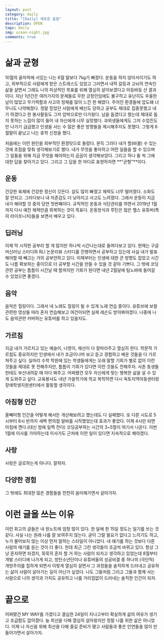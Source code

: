 ```yaml
---
layout: post
category: daily
title: "[Daily] 새로운 출발"
description: OPEN
tags: daily
img: ocean-night.jpg
comments: true
---
```


# 삶과 균형

10월의 끝자락에 서있는 나는 6월 말보다 7kg가 빠졌다. 운동을 하지 않아서이기도 하고, 외부적으로 사람에게 받은 스트레스도 있었고 그러면서 내적 갈등과 고뇌의 연속인 삶을 살면서 그래도 나의 피상적인 목표를 위해 열심히 살아보겠다고 아등바등 산 결과이다. 지난 1년간은 여러가지의 문제들로 무한 긍정인임에도 불구하고 유난히도 우울한 날이 많았고 무기력함과 사고의 정체를 많이 느낀 한 해였다. 주어진 환경들에 압도돼 너무나도 나약해졌다. 정말 믿었던 사람에게 배신도 당하고 공부도 제대로 집중못했고 내가 하겠다고 한 봉사활동도 그저 압박으로만 다가왔다. 남을 돕겠다고 했는데 제대로 돕지 못하는 느낌이 많이 들어 내 자신에게 너무 실망했다. 과외생들에게도 그저 수업진도만 나가기 급급했고 인생을 사는 수 많은 좋은 방향들을 제시해주지도 못했다. 그렇게 6월말이 끝났고 나는 휴학 신청을 했다.

처음에는 이런 원인을 외부적인 환경탓으로 돌렸다. 문득 그러다 내가 할(바꿀) 수 있는 것에 초점을 맞춰 생각해보기로 했다. 내가 무엇을 좋아하고 어떤 일들을 할 수 있으며 그 일들을 위해 지금 무엇을 해야하는지 곰곰이 생각해보았다. 그리고 하나 둘 씩 그에 대한 답을 찾아가고 있다. 그리고 그 답을 한 마디로 표현하자면 **"균형"**이다.

## 운동

건강한 육체에 건강한 정신이 깃든다. 살도 많이 빠졌고 체력도 너무 떨어졌다. 소화도 잘 안되고. 그러다보니 내 자존감도 더 낮아지고 사고도 느려졌다. 그래서 운동이 지금 내가 해야할 것 중의 당연 첫번째이다. 규칙적인 운동과 식단관리를 하면서 2019년 1월까지 다시 예전 체력만큼 회복하는 것이 목표다. 운동방식과 루틴은 많은 헬스 유튜버(특히 라이프니치)들을 보면서 배우고 있다.

## 딥러닝

이제 막 시작한 공부라 할 게 많지만 하나씩 시간나는대로 들여다보고 있다. 현재는 구글 머신러닝 스터디와 RLI 논문리뷰 스터디를 진행하면서 공부하고 있는데 사실 내가 발표해야할 때 빼고는 거의 공부안하고 있다. 이제부터는 인생에 대한 큰 방향도 잡았고 시간도 나름 확보하는 중이므로 더 공부할 시간을 만들 수 있을 것 같아 기쁘다. 그 밖에 코딩 관련 공부는 틈틈이 시간날 때 할꺼지만 기회가 된다면 내년 2월달에 팀노바에 들어갈 수 있었으면 좋겠다.

## 음악

음악은 힐링이다. 그래서 내 노래도 힐링이 될 수 있게 노래 연습 중이다. 유튜브에 보컬 관련한 영상들 따라 혼자 연습해보고 여건이되면 실제 레슨도 받아봐야겠다. 나중에 나도 음악관련 커버하는 유튜버를 하고 있을지도.

## 가르침

지금 내가 가르치고 있는 예슬이, 나영이, 채선이 다 잘따라주고 열심히 한다. 학문적 가르침도 중요하지만 인생에서 내가 조금이나마 보고 듣고 경험하고 배운 것들을 다 가르쳐주고 싶다. 실마리 수학 학원에 있는 학생들에게는 오래 말할 기회가 별로 없어 이런 것들을 제대로 못 전해주지만, 틈틈이 기회가 있다면 이런 것들도 전해주자. 사촌 동생들한테도 부산내려갈 때 마다 봐주고. 어찌됐건 모두 자신에게 맞는 행복한 삶을 살 수 있게 도와주고 싶다. 교육봉사도 내년 가을학기에 학교 복학하면 다시 옥토지역아동센터랑 장애학생지원센터에서 활동할 생각이다.

## 아침형 인간

올빼미형 인간을 어떻게 해서든 개선해보려고 했는데도 다 실패했다. 또 다른 시도로 5시부터 8시 반까지 새벽 편의점 알바를 시작했었는데 효과가 좋았다. 이제 4시만 되면 아침에 깬다.(대신 밤에 일찍 잔다) 코딩공부하는 시간의 3~5할이 여기서 나온다. 이번 1월에 이사를 가야하는데 이사가도 근처에 이런 일이 있다면 지속적으로 해야겠다.

## 사랑

사랑은 글로하는게 아니다. 잘하자.

## 다양한 경험

그 밖에도 최대한 많은 경험들을 천천히 음미해가면서 살아가자.

# 이런 글을 쓰는 이유

이런 회고의 글들은 내 원노트에 엄청 많이 있다. 한 달에 한 15일 정도는 일기를 쓰는 것 같다. 사실 나는 원래 나를 잘 보여주지 않는다. 굳이 그럴 필요가 없다고 느끼기도 하고, 누가 물어보지 않는 이상 먼저 말하는 스타일이 아니었다. 내 얘기를 하는 것보다 다른 사람의 얘기를 듣는 것이 더 좋다. 헌데 최근 그런 생각들이 조금씩 바뀌고 있다. 항상 그냥 혼자하면 되겠지, 묵묵히 혼자 할 거 하는 사람이 되자고 생각하고 있었는데 8월부터 개발 스터디에 나가게 되고, 방탄소년단이나 유튜버들의 성공비결 중 하나의 (극단적) 개방주의를 접하게 되면서 이렇게 열심히 살면서 그 과정들을 솔직하게 드러내고 공유하는 삶이 사람이 살아가는 길이 아닌가 싶었다. 나도 그들처럼 그리고 그들과 함께 사는 사람으로 나의 생각과 가치도 공유하고 나를 거리낌없이 드러내는 솔직한 인간이 되자.


# 끝으로

어찌됐건 MY WAY를 가겠다고 결심한 24일이 지나고부터 확실하게 삶의 여유가 생기고 조급함도 없어졌다. 늘 최선을 다해 열심히 살아왔지만 정말 나를 위한 삶은 아니었다. 이제 나 자신을 위해 최선을 다해 즐길 준비가 됐고 사람들과 좋은 인연들을 많이 만들어가면서 살아가자.
